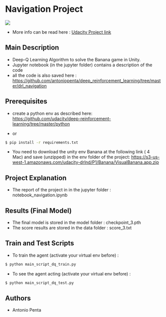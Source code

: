 

#  Navigation Project

![](https://user-images.githubusercontent.com/10624937/42135619-d90f2f28-7d12-11e8-8823-82b970a54d7e.gif)

- More info can be read here : [Udacity Project link](https://github.com/udacity/deep-reinforcement-learning/tree/master/p1_navigation)


## Main Description

 - Deep-Q Learning Algorithm to solve the Banana game in Unity.
 - Jupyter notebook (in the jupyter folder) contains a description of the code
 - all the code is also saved here : https://github.com/antoniopenta/deep_reinforcement_learning/tree/master/drl_navigation




## Prerequisites

- create a python env as described here: https://github.com/udacity/deep-reinforcement-learning/tree/master/python

- or

```sh
$ pip install -r requirements.txt
```


- You need to download the unity env Banana at the following link ( 4 Mac) and save (unzipped) in the env folder of the project:  https://s3-us-west-1.amazonaws.com/udacity-drlnd/P1/Banana/VisualBanana.app.zip


## Project Explanation

- The report of the project in in the jupyter folder : notebook_navigation.ipynb


## Results (Final Model)

- The final model is stored in  the model folder : checkpoint_3.pth
- The score results are stored in the data folder : score_3.txt


## Train and Test Scripts


- To train the agent (activate your virtual env before) :
```sh
$ python main_script_dq_train.py
```

- To see the agent acting (activate your virtual env before) :
```sh
$ python main_script_dq_test.py
```





## Authors
- Antonio Penta